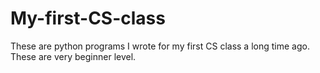 # My-first-CS-class
These are python programs I wrote for my first CS class a long time ago. These are very beginner level.

